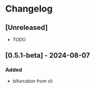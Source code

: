 # Changelog

## [Unreleased]

- TODO

## [0.5.1-beta] - 2024-08-07

### Added

- bifurcation from cli